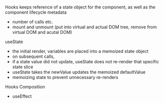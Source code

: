 Hooks keeps reference of a state object for the component, as well as the component lifecycle metadata

- number of calls etc.
- mount and unmount (put into virtual and actual DOM tree, remove from virtual DOM and acutal DOM)

useState

- the initial render, variables are placed into a memoized state object
- on subsequent calls,
- if a state value did not update, useState does not re-render that specific state slice
- useState takes the newValue updates the memoized defaultValue
- memoizing state to prevent unnecessary re-renders

Hooks Composition

- useEffect
